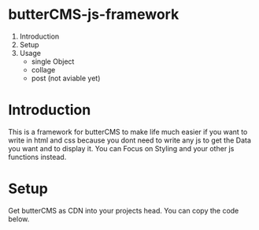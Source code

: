 # butterCMS-js-framework

1. Introduction
2. Setup
3. Usage
    - single Object
    - collage
    - post (not aviable yet)


# **Introduction**

This is a framework for butterCMS to make life much easier if you want to write
in html and css because you dont need to write any js to get the Data you want and
to display it. You can Focus on Styling and your other js functions instead.


# **Setup**

Get butterCMS as CDN into your projects head. You can copy the code below.

<script src="https://cdnjs.buttercms.com/buttercms-1.0.17.min.js"></script>

